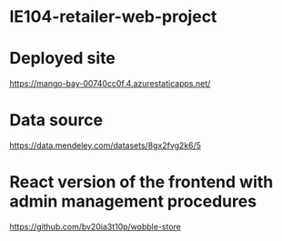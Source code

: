 # IE104-retailer-web-project
# Deployed site
https://mango-bay-00740cc0f.4.azurestaticapps.net/
# Data source
https://data.mendeley.com/datasets/8gx2fvg2k6/5
# React version of the frontend with admin management procedures
https://github.com/bv20ia3t10p/wobble-store
